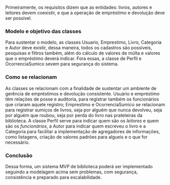 Primeiramente, os requisitos dizem que as entidades: livros, autores e leitores devem coexistir, e que a
operação de empréstimo e devolução deve ser possível.

### Modelo e objetivo das classes
Para sustentar o modelo, as classes Usuario, Emprestimo, Livro, Categoria e Autor deve existir,
dessa maneira, todos os cadastros são possíveis, pesquisas e filtros também, além do cálculo de 
valores de múlta e valores que o empréstimo deverá indicar. Fora essas, a classe de Perfil e 
OcorrenciaSumico sevem para segurança do sistema.


### Como se relacionam
As classes se relacionam com a finalidade de sustentar um ambiente de gerência de empréstimos 
e devolução consistente. Usuário e empréstimo têm relações de posse e auditoria, para registrar
também os funcionários que criaram aquele registro; Emprestimo e OcorrenciaSumico se relacionam
para registrar sumiços de livros, seja por alguém que nunca devolveu, seja por alguém que roubou, 
seja por perda do livro nas prateleiras da biblioteca. A classe Perfil serve para indicar quem
são os *leitores* e quem são os *funcionários*, a Autor para indicar quem escreveu o livro e a
Categoria para facilitar a implementação de agregadores de informações, como listagens, criação
de valores padrões para algueis e o que for necessário. 

### Conclusão
Dessa forma, um sistema MVP de biblioteca poderá ser implementado seguindo a modelagem acima
sem problemas, com segurança, consistência e preparado para escalabilidade.

